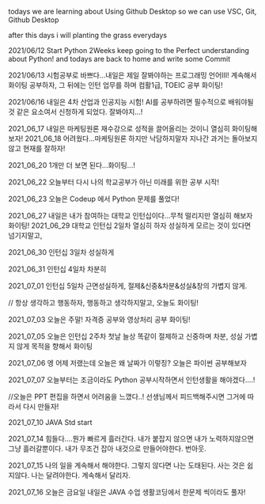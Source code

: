 todays we are learning about Using Github Desktop
so we can use VSC, Git, Github Desktop

after this days i will planting the grass everydays

2021/06/12 Start Python 2Weeks keep going to the Perfect understanding about Python!
and todays are back to home and write some Commit

2021/06/13 시험공부로 바쁘다...내일은 제일 잘봐야하는 프로그래밍 언어III!
계속해서 화이팅 공부하자, 그 뒤에는 인턴 업무를 하며 컴활1급, TOEIC 공부 화이팅!

2021/06/16 내일은 4차 산업과 인공지능 시험!
AI를 공부하려면 필수적으로 배워야될 것 같은 요소여서
신청하게 되었다. 잘봐야지...!

2021_06_17 내일은 마케팅원론 재수강으로 성적을 끌어올리는 것이니 열심히 화이팅해보자!
2021_06_18 어려웠다...마케팅원론 하지만 낙담하지말자 지나간 과거는 돌아보지않고 현재를 잘하자!

2021_06_20 1개만 더 보면 된다...화이팅...!

2021_06_22 오늘부터 다시 나의 학교공부가 아닌 미래를 위한 공부 시작!

2021_06_23 오늘은 Codeup 에서 Python 문제를 풀었다!

2021_06_27 내일은 내가 참여하는 대학교 인턴십이다...무척 떨리지만 열심히 해보자 화이팅!
2021_06_29 대학교 인턴십 2일차 열심히 하자 성실하게 모르는 것이 있다면 넘기지말고,

2021_06_30 인턴십 3일차 성실하게

2021_06_31 인턴십 4일차 차분히

2021_07_01 인턴십 5일차 근면성실하게, 절제&신중&차분&성실&창의 가볍지 않게. 

// 항상 생각하고 행동하자, 행동하고 생각하지말고, 오늘도 화이팅!

2021_07_03 오늘은 주말! 자격증 공부와 영상처리 공부 화이팅!

2021_07_05 오늘은 인턴십 2주차 첫날 늘상 똑같이 절제하고 신중하며 차분, 성실 가볍지 않게 목적을 향해서 화이팅

2021_07_06 엥 어제 저랬는데 오늘은 왜 날짜가 이렇징? 오늘은 파이썬 공부해보자

2021_07_07 오늘부터는 조금이라도 Python 공부시작하면서 인턴생활을 해야겠다....!

//오늘은 PPT 편집을 하면서 어려움을 느꼈다..! 선생님께서 피드백해주시면 그거에 따라서 다시 만들자!

2021_07_10 JAVA Std start

2021_07_14 힘들다....뭔가 빠르게 흘러간다. 내가 붙잡지 않으면 내가 노력하지않으면 그냥 흘러갈뿐이다. 내가 무조건 잡아 내것으로 만들어야한다. 번아웃.

2021_07_15 나의 일을 계속해서 해야한다. 그렇지 않다면 나는 도태된다. 사는 것은 쉽지않다. 나는 달려야한다. 계속해서 달리자.

2021_07_16 오늘은 금요일 내일은 JAVA 수업 생활코딩에서 한문제 씩이라도 풀자!
